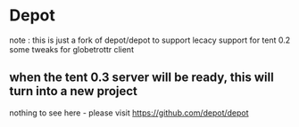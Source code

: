 Depot
=====

note : this is just a fork of depot/depot to support lecacy support for tent 0.2 
some tweaks for globetrottr client

 
when the tent 0.3 server will be ready, this will turn into a new project
------------------------------------------------------------------------------------

nothing to see here - please visit https://github.com/depot/depot
